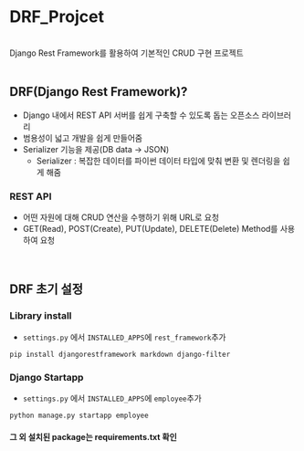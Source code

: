 # DRF_Projcet
<br>
Django Rest Framework를 활용하여 기본적인 CRUD 구현 프로젝트
<br>
<br>


## DRF(Django Rest Framework)?
- Django 내에서 REST API 서버를 쉽게 구축할 수 있도록 돕는 오픈소스 라이브러리
- 범용성이 넓고 개발을 쉽게 만들어줌
- Serializer 기능을 제공(DB data -> JSON)
   - Serializer : 복잡한 데이터를 파이썬 데이터 타입에 맞춰 변환 및 렌더링을 쉽게 해줌
    
### REST API
- 어떤 자원에 대해 CRUD 연산을 수행하기 위해 URL로 요청
- GET(Read), POST(Create), PUT(Update), DELETE(Delete) Method를 사용하여 요청
<br>

## DRF 초기 설정

### Library install
- `settings.py` 에서 `INSTALLED_APPS`에 `rest_framework`추가
```
pip install djangorestframework markdown django-filter
```  

### Django Startapp 
- `settings.py` 에서 `INSTALLED_APPS`에 `employee`추가
```
python manage.py startapp employee
```

#### 그 외 설치된 package는 requirements.txt 확인

